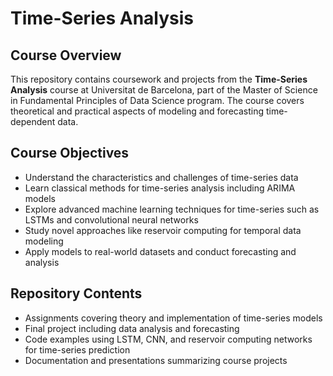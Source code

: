 # Time-Series Analysis

## Course Overview
This repository contains coursework and projects from the **Time-Series Analysis** course at Universitat de Barcelona, part of the Master of Science in Fundamental Principles of Data Science program. The course covers theoretical and practical aspects of modeling and forecasting time-dependent data.

## Course Objectives
- Understand the characteristics and challenges of time-series data  
- Learn classical methods for time-series analysis including ARIMA models  
- Explore advanced machine learning techniques for time-series such as LSTMs and convolutional neural networks  
- Study novel approaches like reservoir computing for temporal data modeling  
- Apply models to real-world datasets and conduct forecasting and analysis  

## Repository Contents
- Assignments covering theory and implementation of time-series models  
- Final project including data analysis and forecasting  
- Code examples using LSTM, CNN, and reservoir computing networks for time-series prediction  
- Documentation and presentations summarizing course projects  
